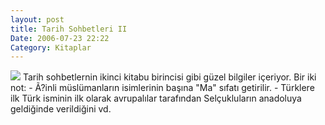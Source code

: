 ```yaml
---
layout: post
title: Tarih Sohbetleri II
Date: 2006-07-23 22:22
Category: Kitaplar
---
```


<span class="kitap-resmi">![][100]</span> Tarih sohbetlernin ikinci kitabu birincisi gibi güzel bilgiler
içeriyor. Bir iki not: - Ã?inli müslümanların isimlerinin başına "Ma"
sıfatı getirilir. - Türklere ilk Türk isminin ilk olarak avrupalılar
tarafından Selçukluların anadoluya geldiğinde verildiğini vd.

  [100]: /images/tarih_sohbet2.thumbnail.jpg
